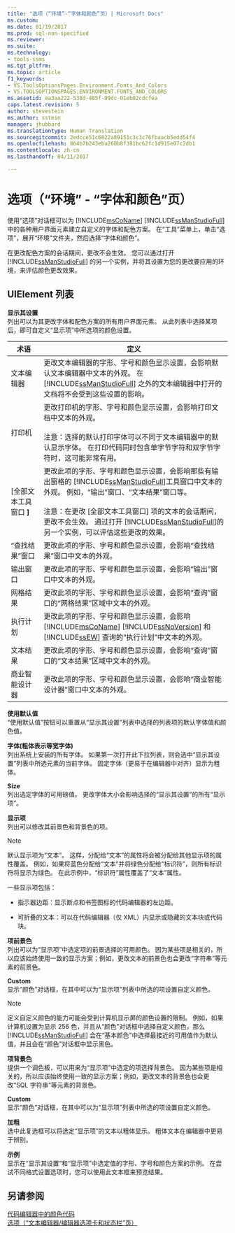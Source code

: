 ```yaml
---
title: "选项（“环境”-“字体和颜色”页）| Microsoft Docs"
ms.custom: 
ms.date: 01/19/2017
ms.prod: sql-non-specified
ms.reviewer: 
ms.suite: 
ms.technology:
- tools-ssms
ms.tgt_pltfrm: 
ms.topic: article
f1_keywords:
- VS.ToolsOptionsPages.Environment.Fonts_And_Colors
- VS.TOOLSOPTIONSPAGES.ENVIRONMENT.FONTS_AND_COLORS
ms.assetid: ea3aa222-538d-485f-99dc-01eb02cdcfea
caps.latest.revision: 5
author: stevestein
ms.author: sstein
manager: jhubbard
ms.translationtype: Human Translation
ms.sourcegitcommit: 2edcce51c6822a89151c3c3c76fbaacb5edd54f4
ms.openlocfilehash: 864b7b243eba260b8f381bc62fc1d915e07c2db1
ms.contentlocale: zh-cn
ms.lasthandoff: 04/11/2017

---
```

# <a name="options-environment---fonts-and-colors-page"></a>选项（“环境” - “字体和颜色”页）
使用“选项”对话框可以为 [!INCLUDE[msCoName](../../includes/msconame_md.md)] [!INCLUDE[ssManStudioFull](../../includes/ssmanstudiofull_md.md)] 中的各种用户界面元素建立自定义的字体和配色方案。 在“工具”菜单上，单击“选项”，展开“环境”文件夹，然后选择“字体和颜色”。  
  
在更改配色方案的会话期间，更改不会生效。 您可以通过打开 [!INCLUDE[ssManStudioFull](../../includes/ssmanstudiofull_md.md)] 的另一个实例，并将其设置为您的更改要应用的环境，来评估颜色更改效果。  
  
## <a name="uielement-list"></a>UIElement 列表  
**显示其设置**  
列出可以为其更改字体和配色方案的所有用户界面元素。 从此列表中选择某项后，即可自定义“显示项”中所选项的颜色设置。  
  
|术语|定义|  
|--------|--------------|  
|文本编辑器|更改文本编辑器的字形、字号和颜色显示设置，会影响默认文本编辑器中文本的外观。 在 [!INCLUDE[ssManStudioFull](../../includes/ssmanstudiofull_md.md)] 之外的文本编辑器中打开的文档将不会受到这些设置的影响。|  
|打印机|更改打印机的字形、字号和颜色显示设置，会影响打印文档中文本的外观。<br /><br />注意：选择的默认打印字体可以不同于文本编辑器中的默认显示字体。 在打印代码同时包含单字节字符和双字节字符时，这可能非常有用。|  
|[全部文本工具窗口 **]**|更改此项的字形、字号和颜色显示设置，会影响那些有输出窗格的 [!INCLUDE[ssManStudioFull](../../includes/ssmanstudiofull_md.md)]工具窗口中文本的外观。 例如，“输出”窗口、“文本结果”窗口等。<br /><br />注意：在更改 [全部文本工具窗口] 项的文本的会话期间，更改不会生效。 通过打开 [!INCLUDE[ssManStudioFull](../../includes/ssmanstudiofull_md.md)]的另一个实例，可以评估这些更改的效果。|  
|“查找结果”窗口|更改此项的字形、字号和颜色显示设置，会影响“查找结果”窗口中文本的外观。|  
|输出窗口|更改此项的字形、字号和颜色显示设置，会影响“输出”窗口中文本的外观。|  
|网格结果|更改此项的字形、字号和颜色显示设置，会影响“查询”窗口的“网格结果”区域中文本的外观。|  
|执行计划|更改此项的字形、字号和颜色显示设置，会影响 [!INCLUDE[msCoName](../../includes/msconame_md.md)] [!INCLUDE[ssNoVersion](../../includes/ssnoversion_md.md)] 和 [!INCLUDE[ssEW](../../includes/ssew_md.md)] 查询的“执行计划”中文本的外观。|  
|文本结果|更改此项的字形、字号和颜色显示设置，会影响“查询”窗口的“文本结果”区域中文本的外观。|  
|商业智能设计器|更改此项的字形、字号和颜色显示设置，会影响“商业智能设计器”窗口中文本的外观。|  
  
**使用默认值**  
“使用默认值”按钮可以重置从“显示其设置”列表中选择的列表项的默认字体值和颜色值。  
  
**字体(粗体表示等宽字体)**  
列出系统上安装的所有字体。 如果第一次打开此下拉列表，则会选中“显示其设置”列表中所选元素的当前字体。 固定字体（更易于在编辑器中对齐）显示为粗体。  
  
**Size**  
列出选定字体的可用磅值。 更改字体大小会影响选择的“显示其设置”的所有“显示项”。  
  
**显示项**  
列出可以修改其前景色和背景色的项。  
  
> [!NOTE]  
> 默认显示项为“文本”。 这样，分配给“文本”的属性将会被分配给其他显示项的属性覆盖。 例如，如果将蓝色分配给“文本”并将绿色分配给“标识符”，则所有标识符将显示为绿色。 在此示例中，“标识符”属性覆盖了“文本”属性。  
  
一些显示项包括：  
  
-   指示器边距：显示断点和书签图标的代码编辑器的左边距。  
  
-   可折叠的文本：可以在代码编辑器（仅 XML）内显示或隐藏的文本块或代码块。  
  
**项前景色**  
列出可以为“显示项”中选定项的前景选择的可用颜色。 因为某些项是相关的，所以应该始终使用一致的显示方案；例如，更改文本的前景色也会更改“字符串”等元素的前景色。  
  
**Custom**  
显示“颜色”对话框，在其中可以为“显示项”列表中所选的项设置自定义颜色。  
  
> [!NOTE]  
> 定义自定义颜色的能力可能会受到计算机显示屏的颜色设置的限制。 例如，如果计算机设置为显示 256 色，并且从“颜色”对话框中选择自定义颜色，那么 [!INCLUDE[ssManStudioFull](../../includes/ssmanstudiofull_md.md)] 会在“基本颜色”中选择最接近的可用值作为默认值，并且会在“颜色”对话框中显示黑色。  
  
**项背景色**  
提供一个调色板，可以用来为“显示项”中选定的项选择背景色。 因为某些项是相关的，所以应该始终使用一致的显示方案；例如，更改文本的背景色也会更改“SQL 字符串”等元素的背景色。  
  
**Custom**  
显示“颜色”对话框，在其中可以为“显示项”列表中所选的项设置自定义颜色。  
  
**加粗**  
选中此复选框可以将选定“显示项”的文本以粗体显示。 粗体文本在编辑器中更易于辨别。  
  
**示例**  
显示在“显示其设置”和“显示项”中选定值的字形、字号和颜色方案的示例。 在尝试不同格式设置选项时，您可以使用此文本框来预览结果。  
  
## <a name="see-also"></a>另请参阅  
[代码编辑器中的颜色代码](http://msdn.microsoft.com/en-us/802882dc-c997-4e3f-8a01-994bb43169ae)  
[选项（“文本编辑器/编辑器选项卡和状态栏”页）](http://msdn.microsoft.com/en-us/e4815678-7885-4631-878f-c6a2b857ee05)  
  

